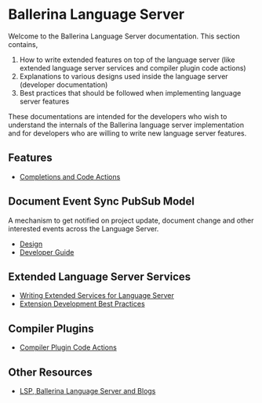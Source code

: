 # Ballerina Language Server

Welcome to the Ballerina Language Server documentation. This section contains,

1. How to write extended features on top of the language server (like extended language server services and compiler
   plugin code actions)
2. Explanations to various designs used inside the language server (developer documentation)
3. Best practices that should be followed when implementing language server features

These documentations are intended for the developers who wish to understand the internals of the Ballerina language
server implementation and for developers who are willing to write new language server features.

## Features
* [Completions and Code Actions](Features.md)

## Document Event Sync PubSub Model
A mechanism to get notified on project update, document change and other interested events across the Language Server.

* [Design](DocumentEventSyncPublisherSubscriberDesign.md)
* [Developer Guide](DocumentEventSyncPublisherSubscriberDeveloperGuide.md)

## Extended Language Server Services
* [Writing Extended Services for Language Server](WritingExtendedServices.md)
* [Extension Development Best Practices](ExtensionDevelopmentBestPractices.md)

## Compiler Plugins
* [Compiler Plugin Code Actions](CompilerPluginCodeActions.md)

## Other Resources
* [LSP, Ballerina Language Server and Blogs](Resources.md)
